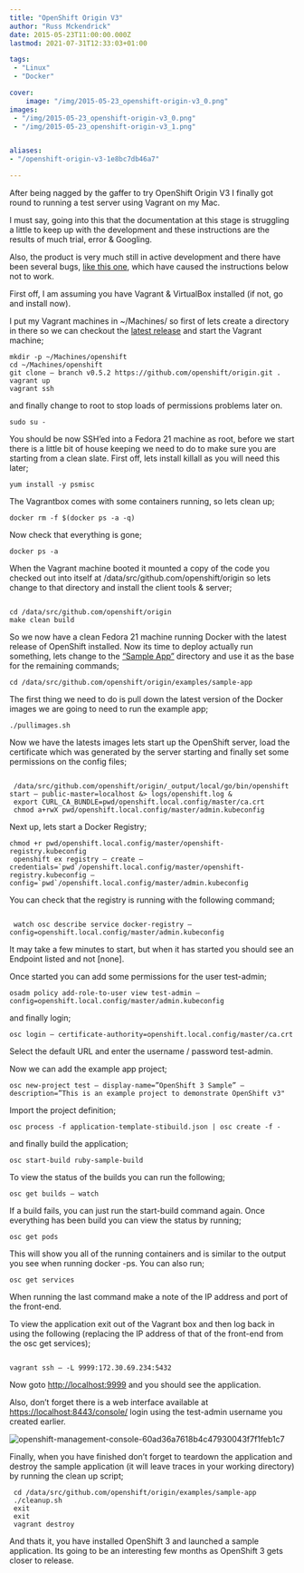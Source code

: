 ```yaml
---
title: "OpenShift Origin V3"
author: "Russ Mckendrick"
date: 2015-05-23T11:00:00.000Z
lastmod: 2021-07-31T12:33:03+01:00

tags:
 - "Linux"
 - "Docker"

cover:
    image: "/img/2015-05-23_openshift-origin-v3_0.png" 
images:
 - "/img/2015-05-23_openshift-origin-v3_0.png"
 - "/img/2015-05-23_openshift-origin-v3_1.png"


aliases:
- "/openshift-origin-v3-1e8bc7db46a7"

---
```


After being nagged by the gaffer to try OpenShift Origin V3 I finally got round to running a test server using Vagrant on my Mac.

I must say, going into this that the documentation at this stage is struggling a little to keep up with the development and these instructions are the results of much trial, error & Googling.

Also, the product is very much still in active development and there have been several bugs, [like this one](https://github.com/openshift/origin/issues/2245 "BUG!!"), which have caused the instructions below not to work.

First off, I am assuming you have Vagrant & VirtualBox installed (if not, go and install now).

I put my Vagrant machines in ~/Machines/ so first of lets create a directory in there so we can checkout the [latest release](https://github.com/openshift/origin/releases) and start the Vagrant machine;

```
mkdir -p ~/Machines/openshift
cd ~/Machines/openshift
git clone — branch v0.5.2 https://github.com/openshift/origin.git .
vagrant up
vagrant ssh
```

and finally change to root to stop loads of permissions problems later on.

```
sudo su -
```

You should be now SSH’ed into a Fedora 21 machine as root, before we start there is a little bit of house keeping we need to do to make sure you are starting from a clean slate. First off, lets install killall as you will need this later;

```
yum install -y psmisc 
```

The Vagrantbox comes with some containers running, so lets clean up;

```
docker rm -f $(docker ps -a -q)
```

Now check that everything is gone;

```
docker ps -a
```

When the Vagrant machine booted it mounted a copy of the code you checked out into itself at /data/src/github.com/openshift/origin so lets change to that directory and install the client tools & server;

```

cd /data/src/github.com/openshift/origin
make clean build
```

So we now have a clean Fedora 21 machine running Docker with the latest release of OpenShift installed. Now its time to deploy actually run something, lets change to the [“Sample App”](https://github.com/openshift/origin/tree/master/examples/sample-app) directory and use it as the base for the remaining commands;

```
cd /data/src/github.com/openshift/origin/examples/sample-app
```

The first thing we need to do is pull down the latest version of the Docker images we are going to need to run the example app;

```
./pullimages.sh
```

Now we have the latests images lets start up the OpenShift server, load the certificate which was generated by the server starting and finally set some permissions on the config files;

```

 /data/src/github.com/openshift/origin/_output/local/go/bin/openshift start — public-master=localhost &> logs/openshift.log &
 export CURL_CA_BUNDLE=pwd/openshift.local.config/master/ca.crt
 chmod a+rwX pwd/openshift.local.config/master/admin.kubeconfig

```

Next up, lets start a Docker Registry;

```
chmod +r pwd/openshift.local.config/master/openshift-registry.kubeconfig
 openshift ex registry — create — credentials=`pwd`/openshift.local.config/master/openshift-registry.kubeconfig — config=`pwd`/openshift.local.config/master/admin.kubeconfig
```

You can check that the registry is running with the following command;

```

 watch osc describe service docker-registry — config=openshift.local.config/master/admin.kubeconfig
```

It may take a few minutes to start, but when it has started you should see an Endpoint listed and not [none].

Once started you can add some permissions for the user test-admin;

```
osadm policy add-role-to-user view test-admin — config=openshift.local.config/master/admin.kubeconfig
```

and finally login;

```
osc login — certificate-authority=openshift.local.config/master/ca.crt
```

Select the default URL and enter the username / password test-admin.

Now we can add the example app project;

```
osc new-project test — display-name=”OpenShift 3 Sample” — description=”This is an example project to demonstrate OpenShift v3"
```

Import the project definition;

```
osc process -f application-template-stibuild.json | osc create -f -
```

and finally build the application;

```
osc start-build ruby-sample-build
```

To view the status of the builds you can run the following;

```
osc get builds — watch
```

If a build fails, you can just run the start-build command again. Once everything has been build you can view the status by running;

```
osc get pods
```

This will show you all of the running containers and is similar to the output you see when running docker -ps. You can also run;

```
osc get services
```

When running the last command make a note of the IP address and port of the front-end.

To view the application exit out of the Vagrant box and then log back in using the following (replacing the IP address of that of the front-end from the osc get services);

```

vagrant ssh — -L 9999:172.30.69.234:5432
```

Now goto [http://localhost:9999](http://localhost:9999) and you should see the application.

Also, don’t forget there is a web interface available at [https://localhost:8443/console/](https://localhost:8443/console/) login using the test-admin username you created earlier.

![openshift-management-console-60ad36a7618b4c47930043f7f1feb1c7](/img/2015-05-23_openshift-origin-v3_1.png)

Finally, when you have finished don’t forget to teardown the application and destroy the sample application (it will leave traces in your working directory) by running the clean up script;

```
 cd /data/src/github.com/openshift/origin/examples/sample-app
 ./cleanup.sh
 exit
 exit
 vagrant destroy
```

And thats it, you have installed OpenShift 3 and launched a sample application. Its going to be an interesting few months as OpenShift 3 gets closer to release.
